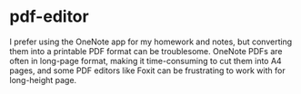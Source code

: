 # pdf-editor
I prefer using the OneNote app for my homework and notes, but converting them into a printable PDF format can be troublesome. OneNote PDFs are often in long-page format, making it time-consuming to cut them into A4 pages, and some PDF editors like Foxit can be frustrating to work with for long-height page.
